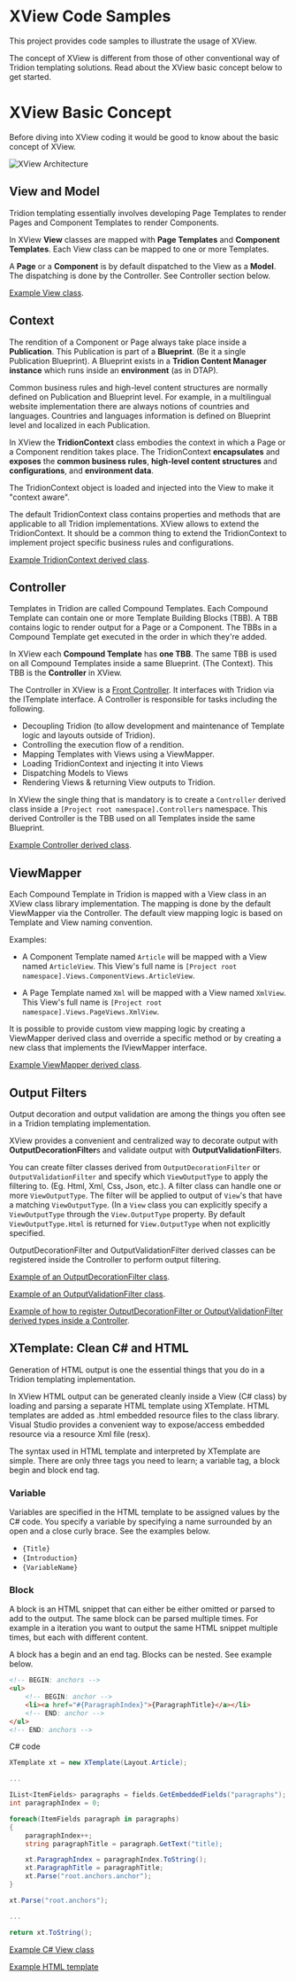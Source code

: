 # XView Code Samples
This project provides code samples to illustrate the usage of XView.

The concept of XView is different from those of other conventional way of Tridion templating solutions. Read about the XView basic concept below to get started.

# XView Basic Concept
Before diving into XView coding it would be good to know about the basic concept of XView.

![XView Architecture](xview.png)

## View and Model
Tridion templating essentially involves developing Page Templates to render Pages and Component Templates to render Components.

In XView **View** classes are mapped with **Page Templates** and **Component Templates**. Each View class can be mapped to one or more Templates.

A **Page** or a **Component** is by default dispatched to the View as a **Model**. The dispatching is done by the Controller. See Controller section below.

[Example View class](https://github.com/hoangchu/xview-codesamples/blob/master/Source/Templating/Views/ComponentViews/ArticleView.cs).

## Context
The rendition of a Component or Page always take place inside a **Publication**. This Publication is part of a **Blueprint**. (Be it a single Publication Blueprint). A Blueprint exists in a **Tridion Content Manager instance** which runs inside an **environment** (as in DTAP).

Common business rules and high-level content structures are normally defined on Publication and Blueprint level. For example, in a multilingual website implementation there are always notions of countries and languages. Countries and languages information is defined on Blueprint level and localized in each Publication.  

In XView the **TridionContext** class embodies the context in which a Page or a Component rendition takes place. The TridionContext **encapsulates** and **exposes** the **common business rules**, **high-level content structures** and **configurations**, and **environment data**.

The TridionContext object is loaded and injected into the View to make it "context aware".

The default TridionContext class contains properties and methods that are applicable to all Tridion implementations. XView allows to extend the TridionContext. It should be a common thing to extend the TridionContext to implement project specific business rules and configurations.

[Example TridionContext derived class](https://github.com/hoangchu/xview-codesamples/blob/master/Source/Templating/Controllers/IntranetContext.cs).

## Controller
Templates in Tridion are called Compound Templates. Each Compound Template can contain one or more Template Building Blocks (TBB). A TBB contains logic to render output for a Page or a Component. The TBBs in a Compound Template get executed in the order in which they're added.

In XView each **Compound Template** has **one TBB**. The same TBB is used on all Compound Templates inside a same Blueprint. (The Context). This TBB is the **Controller** in XView.

The Controller in XView is a [Front Controller](https://en.wikipedia.org/wiki/Front_Controller_pattern). It interfaces with Tridion via the ITemplate interface. A Controller is responsible for tasks including the following.

- Decoupling Tridion (to allow development and maintenance of Template logic and layouts outside of Tridion).
- Controlling the execution flow of a rendition.
- Mapping Templates with Views using a ViewMapper.
- Loading TridionContext and injecting it into Views
- Dispatching Models to Views
- Rendering Views & returning View outputs to Tridion.

In XView the single thing that is mandatory is to create a `Controller` derived class inside a `[Project root namespace].Controllers` namespace. This derived Controller is the TBB used on all Templates inside the same Blueprint.

[Example Controller derived class](https://github.com/hoangchu/xview-codesamples/blob/master/Source/Templating/Controllers/IntranetController.cs).

## ViewMapper
Each Compound Template in Tridion is mapped with a View class in an XView class library implementation. The mapping is done by the default ViewMapper via the Controller. The default view mapping logic is based on Template and View naming convention.

Examples:

- A Component Template named `Article` will be mapped with a View named `ArticleView`. This View's full name is `[Project root namespace].Views.ComponentViews.ArticleView`.

- A Page Template named `Xml` will be mapped with a View named `XmlView`. This View's full name is `[Project root namespace].Views.PageViews.XmlView`.

It is possible to provide custom view mapping logic by creating a ViewMapper derived class and override a specific method or by creating a new class that implements the IViewMapper interface.

[Example ViewMapper derived class](https://github.com/hoangchu/xview-codesamples/blob/master/Source/Templating/Controllers/IntranetViewMapper.cs).

## Output Filters
Output decoration and output validation are among the things you often see in a Tridion templating implementation. 

XView provides a convenient and centralized way to decorate output with **OutputDecorationFilter**s and validate output with **OutputValidationFilter**s.

You can create filter classes derived from `OutputDecorationFilter` or `OutputValidationFilter` and specify which `ViewOutputType` to apply the filtering to. (Eg. Html, Xml, Css, Json, etc.). A filter class can handle one or more `ViewOutputType`. The filter will be applied to output of `View`'s that have a matching `ViewOutputType`. (In a `View` class you can explicitly specify a `ViewOutputType` through the `View.OutputType` property. By default `ViewOutputType.Html` is returned for `View.OutputType` when not explicitly specified.

OutputDecorationFilter and OutputValidationFilter derived classes can be registered inside the Controller to perform output filtering. 

[Example of an OutputDecorationFilter class](https://github.com/hoangchu/xview-codesamples/blob/master/Source/Templating/DecorationFilters/DefaultFinishActionsDecorationFilter.cs).

[Example of an OutputValidationFilter class](https://github.com/hoangchu/xview-codesamples/blob/master/Source/Templating/ValidationFilters/HtmlValidationFilter.cs).

[Example of how to register OutputDecorationFilter or OutputValidationFilter derived types inside a Controller](https://github.com/hoangchu/xview-codesamples/blob/master/Source/Templating/Controllers/IntranetController.cs).

## XTemplate: Clean C# and HTML
Generation of HTML output is one the essential things that you do in a Tridion templating implementation. 

In XView HTML output can be generated cleanly inside a View (C# class) by loading and parsing a separate HTML template using XTemplate. HTML templates are added as .html embedded resource files to the class library. Visual Studio provides a convenient way to expose/access embedded resource via a resource Xml file (resx).

The syntax used in HTML template and interpreted by XTemplate are simple. There are only three tags you need to learn; a variable tag, a block begin and block end tag.

### Variable
Variables are specified in the HTML template to be assigned values by the C# code. You specify a variable by specifying a name surrounded by an open and a close curly brace. See the examples below.

- `{Title}`
- `{Introduction}`
- `{VariableName}`

### Block
A block is an HTML snippet that can either be either omitted or parsed to add to the output. The same block can be parsed multiple times. For example in a iteration you want to output the same HTML snippet multiple times, but each  with different content.

A block has a begin and an end tag. Blocks can be nested. See example below.

```html
<!-- BEGIN: anchors -->
<ul>
	<!-- BEGIN: anchor -->
	<li><a href="#{ParagraphIndex}">{ParagraphTitle}</a></li>
	<!-- END: anchor -->
</ul>
<!-- END: anchors -->
```

C# code
```csharp
XTemplate xt = new XTemplate(Layout.Article);

...

IList<ItemFields> paragraphs = fields.GetEmbeddedFields("paragraphs");
int paragraphIndex = 0;

foreach(ItemFields paragraph in paragraphs)
{
	paragraphIndex++;
	string paragraphTitle = paragraph.GetText("title);

	xt.ParagraphIndex = paragraphIndex.ToString();
	xt.ParagraphTitle = paragraphTitle;
	xt.Parse("root.anchors.anchor");
}

xt.Parse("root.anchors");

...

return xt.ToString();
```


[Example C# View class](https://github.com/hoangchu/xview-codesamples/blob/master/Source/Templating/Views/ComponentViews/ArticleView.cs)

[Example HTML template](https://github.com/hoangchu/xview-codesamples/blob/master/Source/Templating/Views/ComponentViews/Layout/ArticleView.html)
